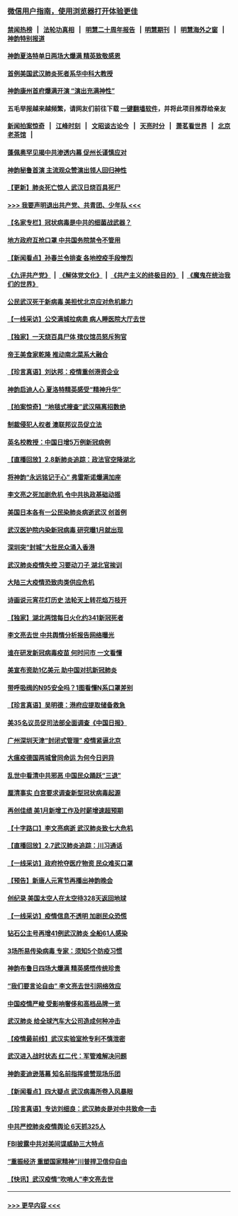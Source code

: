 ### [微信用户指南，使用浏览器打开体验更佳](https://github.com/gfw-breaker/banned-news1/blob/master/indexes/wechat-guide.md?t=0)
#### [禁闻热榜](热点新闻.md?t=0)  &nbsp;&nbsp;|&nbsp;&nbsp; [法轮功真相](https://github.com/gfw-breaker/truth/blob/master/README.md?t=0) &nbsp;&nbsp;|&nbsp;&nbsp; [明慧二十周年报告](https://github.com/gfw-breaker/mh-reports/blob/master/README.md?t=0) &nbsp;&nbsp;|&nbsp;&nbsp;[明慧期刊](https://github.com/gfw-breaker/mh-qikan) &nbsp;&nbsp;|&nbsp;&nbsp; [明慧海外之窗](https://github.com/gfw-breaker/mh-news/blob/master/README.md?t=0) &nbsp;&nbsp;|&nbsp;&nbsp; [神韵特别报道](https://github.com/gfw-breaker/mh-news/blob/master/shenyun.md?t=0)
#### [神韵夏洛特单日两场大爆满 精英致敬感恩](../pages/nf4514/n11855602.md?t=02092222) 
#### [首例美国武汉肺炎死者系华中科大教授](../pages/nf4514/n11855500.md?t=02092222) 
#### [神韵康州首府爆满开演 “演出充满神性”](../pages/nf4514/n11855172.md?t=02092222) 
#### 五毛举报越来越频繁，请网友们前往下载 [一键翻墙软件](https://github.com/gfw-breaker/ssr-accounts)，并将此项目推荐给亲友
#### [新闻拍案惊奇](https://github.com/gfw-breaker/banned-news1/blob/master/pages/link4.md) &nbsp;&nbsp;|&nbsp;&nbsp; [江峰时刻](https://github.com/gfw-breaker/banned-news1/blob/master/pages/link4.md) &nbsp;&nbsp;|&nbsp;&nbsp; [文昭谈古论今](https://github.com/gfw-breaker/banned-news1/blob/master/pages/link4.md) &nbsp;&nbsp;|&nbsp;&nbsp; [天亮时分](https://github.com/gfw-breaker/banned-news1/blob/master/pages/link4.md) &nbsp;&nbsp;|&nbsp;&nbsp; [萧茗看世界](https://github.com/gfw-breaker/banned-news1/blob/master/pages/link4.md) &nbsp;&nbsp;|&nbsp;&nbsp; [北京老茶馆](https://github.com/gfw-breaker/banned-news1/blob/master/pages/link4.md) &nbsp;&nbsp;|&nbsp;&nbsp; 
#### [蓬佩奥罕见揭中共渗透内幕 促州长谨慎应对](../pages/nf4514/n11854685.md?t=02092222) 
#### [神韵秘鲁首演 主流观众赞演出领人回归神性](../pages/nf4514/n11855822.md?t=02092222) 
#### [【更新】肺炎死亡惊人 武汉日烧百具死尸](../pages/nf4514/n11801312.md?t=02092222) 
#### [>>> 我要声明退出共产党、共青团、少年队 <<<](https://github.com/begood0513/goodnews/blob/master/quit/letter.md) 
#### [【名家专栏】冠状病毒是中共的细菌战武器？](../pages/nf4514/n11854546.md?t=02092222) 
#### [地方政府互抢口罩 中共国务院禁令不管用](../pages/nf4514/n11854459.md?t=02092222) 
#### [【新闻看点】孙春兰令排查 各地控疫手段惨烈](../pages/nf4514/n11854388.md?t=02092222) 
#### [《九评共产党》](https://github.com/begood0513/9ping.md/blob/master/README.md) &nbsp;|&nbsp; [《解体党文化》](../../../../jtdwh.md/blob/master/README.md)  &nbsp;|&nbsp; [《共产主义的终极目的》](../../../../gczydzjmd.md/blob/master/README.md) &nbsp;|&nbsp; [《魔鬼在统治我们的世界》](../../../../mgztzwmdsj.md/blob/master/README.md) 
#### [公民武汉死于新病毒 美担忧北京应对危机能力](../pages/nf4514/n11854331.md?t=02092222) 
#### [【一线采访】公交满城拉病患 病人睡医院大厅去世](../pages/nf4514/n11854322.md?t=02092222) 
#### [【独家】一天烧百具尸体 殡仪馆员怒斥狗官](../pages/nf4514/n11853323.md?t=02092222) 
#### [帝王美食家乾隆 推动南北菜系大融合](../pages/nf4514/n11846016.md?t=02092222) 
#### [【珍言真语】刘达邦：疫情重创港资企业](../pages/nf4514/n11854274.md?t=02092222) 
#### [神韵启迪人心 夏洛特精英感受“精神升华”](../pages/nf4514/n11853918.md?t=02092222) 
#### [【拍案惊奇】“地毯式搜查”武汉隔离招数绝](../pages/nf4514/n11853334.md?t=02092222) 
#### [制裁侵犯人权者 澳联邦议员促立法](../pages/nf4514/n11853464.md?t=02092222) 
#### [英名校教授：中国日增5万例新冠病例](../pages/nf4514/n11854174.md?t=02092222) 
#### [【直播回放】2.8新肺炎追踪：政法官空降湖北](../pages/nf4514/n11854028.md?t=02092222) 
#### [将神韵“永远铭记于心” 弗雷斯诺爆满加座](../pages/nf4514/n11853962.md?t=02092222) 
#### [李文亮之死加剧危机 令中共执政基础动摇](../pages/nf4514/n11854003.md?t=02092222) 
#### [美国日本各有一公民染肺炎病逝武汉 创首例](../pages/nf4514/n11853509.md?t=02092222) 
#### [武汉医护院内染新冠病毒 研究曝1月就出现](../pages/nf4514/n11852928.md?t=02092222) 
#### [深圳突“封城”大批民众涌入香港](../pages/nf4514/n11853273.md?t=02092222) 
#### [武汉肺炎疫情失控 习要动刀子 湖北官挨训](../pages/nf4514/n11851103.md?t=02092222) 
#### [大陆三大疫情恐致肉类供应危机](../pages/nf4514/n11852769.md?t=02092222) 
#### [诗画说元宵花灯历史 法轮天上转花焰万枝开](../pages/nf4514/n11839294.md?t=02092222) 
#### [【独家】湖北两馆每日火化约341新冠死者](../pages/nf4514/n11845444.md?t=02092222) 
#### [李文亮去世 中共舆情分析报告网络曝光](../pages/nf4514/n11852868.md?t=02092222) 
#### [谁在研发新冠病毒疫苗 何时问市 一文看懂](../pages/nf4514/n11852840.md?t=02092222) 
#### [美宣布资助1亿美元 助中国对抗新冠肺炎](../pages/nf4514/n11852531.md?t=02092222) 
#### [带呼吸阀的N95安全吗？1图看懂N系口罩差别](../pages/nf4514/n11846752.md?t=02092222) 
#### [【珍言真语】吴明德：港府应提取储备救急](../pages/nf4514/n11852734.md?t=02092222) 
#### [美35名议员促司法部全面调查《中国日报》](../pages/nf4514/n11852435.md?t=02092222) 
#### [广州深圳天津“封闭式管理” 疫情紧逼北京](../pages/nf4514/n11852246.md?t=02092222) 
#### [大瘟疫德国两城曾同命运 为何今日迥异](../pages/nf4514/n11851768.md?t=02092222) 
#### [乱世中看清中共邪恶 中国民众踊跃“三退”](../pages/nf4514/n11835515.md?t=02092222) 
#### [厘清事实 白宫要求调查新型冠状病毒起源](../pages/nf4514/n11852106.md?t=02092222) 
#### [再创佳绩 美1月新增工作及时薪增速超预期](../pages/nf4514/n11852174.md?t=02092222) 
#### [【十字路口】李文亮病逝 武汉肺炎致七大危机](../pages/nf4514/n11850690.md?t=02092222) 
#### [【直播回放】2.7武汉肺炎追踪：川习通话](../pages/nf4514/n11851802.md?t=02092222) 
#### [【一线采访】政府抢夺医疗物资 民众难买口罩](../pages/nf4514/n11851017.md?t=02092222) 
#### [【预告】新唐人元宵节再播出神韵晚会](../pages/nf4514/n11843192.md?t=02092222) 
#### [创纪录 美国太空人在太空待328天返回地球](../pages/nf4514/n11851266.md?t=02092222) 
#### [【一线采访】疫情信息不透明 加剧民众恐慌](../pages/nf4514/n11850699.md?t=02092222) 
#### [钻石公主号再增41例武汉肺炎 全船61人感染](../pages/nf4514/n11850401.md?t=02092222) 
#### [3场所易传染病毒 专家：须知5个防疫习惯](../pages/nf4514/n11849662.md?t=02092222) 
#### [神韵布鲁日四场大爆满 精英感悟传统珍贵](../pages/nf4514/n11850709.md?t=02092222) 
#### [“我们要言论自由” 李文亮去世引网络效应](../pages/nf4514/n11850484.md?t=02092222) 
#### [中国疫情严峻 受影响奢侈和高档品牌一览](../pages/nf4514/n11850319.md?t=02092222) 
#### [武汉肺炎 给全球汽车大公司造成何种冲击](../pages/nf4514/n11850056.md?t=02092222) 
#### [【疫情最前线】武汉实验室抢专利不慎泄密](../pages/nf4514/n11850310.md?t=02092222) 
#### [武汉进入战时状态 红二代：军管难解决问题](../pages/nf4514/n11849976.md?t=02092222) 
#### [神韵麦迪逊落幕 知名前指挥盛赞现场乐团](../pages/nf4514/n11849316.md?t=02092222) 
#### [【新闻看点】四大疑点 武汉病毒所卷入风暴眼](../pages/nf4514/n11849608.md?t=02092222) 
#### [【珍言真语】专访刘细良：武汉肺炎是对中共致命一击](../pages/nf4514/n11849934.md?t=02092222) 
#### [中共严控肺炎疫情舆论 6天抓325人](../pages/nf4514/n11849529.md?t=02092222) 
#### [FBI披露中共对美间谍威胁三大特点](../pages/nf4514/n11849700.md?t=02092222) 
#### [“重振经济 重塑国家精神”川普捍卫信仰自由](../pages/nf4514/n11849641.md?t=02092222) 
#### [【快讯】武汉疫情“吹哨人”李文亮去世](../pages/nf4514/n11849459.md?t=02092222) 

----
#### [ >>> 更早内容 <<< ](../indexes/nf4514-earlier.md)
